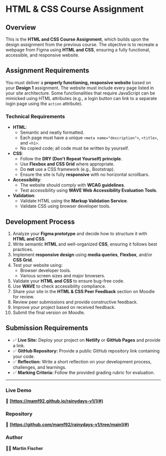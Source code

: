 # HTML & CSS Course Assignment

## Overview
This is the **HTML and CSS Course Assignment**, which builds upon the design assignment from the previous course. The objective is to recreate a webpage from Figma using **HTML and CSS**, ensuring a fully functional, accessible, and responsive website.

## Assignment Requirements
You must deliver a **properly functioning, responsive website** based on your **Design 1** assignment. The website must include every page listed in your site architecture. Some functionalities that require JavaScript can be mimicked using HTML attributes (e.g., a login button can link to a separate login page using the `action` attribute).

### Technical Requirements
- **HTML**:
  - Semantic and neatly formatted.
  - Each page must have a unique `<meta name="description">`, `<title>`, and `<h1>`.
  - No copied code; all code must be written by yourself.
- **CSS**:
  - Follow the **DRY (Don't Repeat Yourself) principle**.
  - Use **Flexbox and CSS Grid** where appropriate.
  - Do **not** use a CSS framework (e.g., Bootstrap).
  - Ensure the site is fully **responsive** with no horizontal scrollbars.
- **Accessibility**:
  - The website should comply with **WCAG guidelines**.
  - Test accessibility using **WAVE Web Accessibility Evaluation Tools**.
- **Validation**:
  - Validate HTML using the **Markup Validation Service**.
  - Validate CSS using browser developer tools.

## Development Process
1. Analyze your **Figma prototype** and decide how to structure it with **HTML and CSS**.
2. Write semantic **HTML** and well-organized **CSS**, ensuring it follows best practices.
3. Implement **responsive design** using **media queries**, **Flexbox**, and/or **CSS Grid**.
4. Test your website using:
   - Browser developer tools.
   - Various screen sizes and major browsers.
5. Validate your **HTML and CSS** to ensure bug-free code.
6. Use **WAVE** to check accessibility compliance.
7. Share your site in the **HTML & CSS Peer Feedback** section on Moodle for review.
8. Review peer submissions and provide constructive feedback.
9. Improve your project based on received feedback.
10. Submit the final version on Moodle.

## Submission Requirements
- ✅ **Live Site:** Deploy your project on **Netlify** or **GitHub Pages** and provide a link.
- ✅ **GitHub Repository:** Provide a public GitHub repository link containing your code.
- ✅ **Reflection:** Write a short reflection on your development process, challenges, and learnings.
- ✅ **Marking Criteria:** Follow the provided grading rubric for evaluation.

---

### Live Demo
🔗 **[https://mamf92.github.io/rainydays-v1/](#)** 

### Repository
📂 **[https://github.com/mamf92/rainydays-v1/tree/main](#)** 

### Author
👨‍💻 **Martin Fischer**
